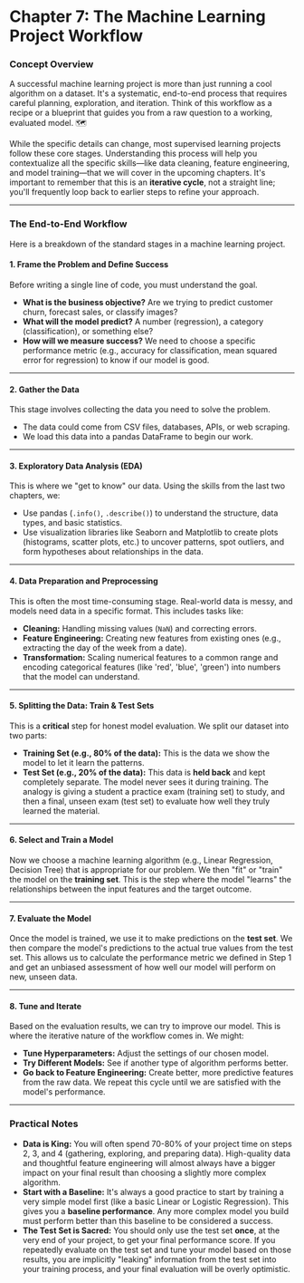 # Chapter 7: The Machine Learning Project Workflow

### Concept Overview

A successful machine learning project is more than just running a cool algorithm on a dataset. It's a systematic, end-to-end process that requires careful planning, exploration, and iteration. Think of this workflow as a recipe or a blueprint that guides you from a raw question to a working, evaluated model. 🗺️

While the specific details can change, most supervised learning projects follow these core stages. Understanding this process will help you contextualize all the specific skills—like data cleaning, feature engineering, and model training—that we will cover in the upcoming chapters. It's important to remember that this is an **iterative cycle**, not a straight line; you'll frequently loop back to earlier steps to refine your approach.



---

### The End-to-End Workflow

Here is a breakdown of the standard stages in a machine learning project.

#### 1. Frame the Problem and Define Success
Before writing a single line of code, you must understand the goal.
* **What is the business objective?** Are we trying to predict customer churn, forecast sales, or classify images?
* **What will the model predict?** A number (regression), a category (classification), or something else?
* **How will we measure success?** We need to choose a specific performance metric (e.g., accuracy for classification, mean squared error for regression) to know if our model is good.

---
#### 2. Gather the Data
This stage involves collecting the data you need to solve the problem.
* The data could come from CSV files, databases, APIs, or web scraping.
* We load this data into a pandas DataFrame to begin our work.

---
#### 3. Exploratory Data Analysis (EDA)
This is where we "get to know" our data. Using the skills from the last two chapters, we:
* Use pandas (`.info()`, `.describe()`) to understand the structure, data types, and basic statistics.
* Use visualization libraries like Seaborn and Matplotlib to create plots (histograms, scatter plots, etc.) to uncover patterns, spot outliers, and form hypotheses about relationships in the data.

---
#### 4. Data Preparation and Preprocessing
This is often the most time-consuming stage. Real-world data is messy, and models need data in a specific format. This includes tasks like:
* **Cleaning:** Handling missing values (`NaN`) and correcting errors.
* **Feature Engineering:** Creating new features from existing ones (e.g., extracting the day of the week from a date).
* **Transformation:** Scaling numerical features to a common range and encoding categorical features (like 'red', 'blue', 'green') into numbers that the model can understand.

---
#### 5. Splitting the Data: Train & Test Sets
This is a **critical** step for honest model evaluation. We split our dataset into two parts:
* **Training Set (e.g., 80% of the data):** This is the data we show the model to let it learn the patterns.
* **Test Set (e.g., 20% of the data):** This data is **held back** and kept completely separate. The model never sees it during training.
The analogy is giving a student a practice exam (training set) to study, and then a final, unseen exam (test set) to evaluate how well they truly learned the material.

---
#### 6. Select and Train a Model
Now we choose a machine learning algorithm (e.g., Linear Regression, Decision Tree) that is appropriate for our problem. We then "fit" or "train" the model on the **training set**. This is the step where the model "learns" the relationships between the input features and the target outcome.

---
#### 7. Evaluate the Model
Once the model is trained, we use it to make predictions on the **test set**. We then compare the model's predictions to the actual true values from the test set. This allows us to calculate the performance metric we defined in Step 1 and get an unbiased assessment of how well our model will perform on new, unseen data.

---
#### 8. Tune and Iterate
Based on the evaluation results, we can try to improve our model. This is where the iterative nature of the workflow comes in. We might:
* **Tune Hyperparameters:** Adjust the settings of our chosen model.
* **Try Different Models:** See if another type of algorithm performs better.
* **Go back to Feature Engineering:** Create better, more predictive features from the raw data.
We repeat this cycle until we are satisfied with the model's performance.

---

### Practical Notes
* **Data is King:** You will often spend 70-80% of your project time on steps 2, 3, and 4 (gathering, exploring, and preparing data). High-quality data and thoughtful feature engineering will almost always have a bigger impact on your final result than choosing a slightly more complex algorithm.
* **Start with a Baseline:** It's always a good practice to start by training a very simple model first (like a basic Linear or Logistic Regression). This gives you a **baseline performance**. Any more complex model you build must perform better than this baseline to be considered a success.
* **The Test Set is Sacred:** You should only use the test set **once**, at the very end of your project, to get your final performance score. If you repeatedly evaluate on the test set and tune your model based on those results, you are implicitly "leaking" information from the test set into your training process, and your final evaluation will be overly optimistic.